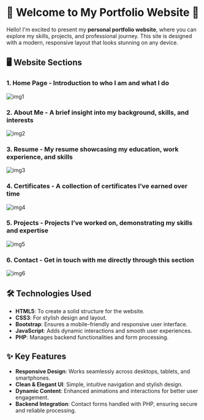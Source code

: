 # 🌟 Welcome to My Portfolio Website 🌟

Hello! I'm excited to present my **personal portfolio website**, where you can explore my skills, projects, and professional journey. This site is designed with a modern, responsive layout that looks stunning on any device.

## 🖥️ Website Sections

### 1. **Home Page** - Introduction to who I am and what I do
![img1](https://github.com/user-attachments/assets/a46c64a0-0f2c-480b-a2ab-88c12abed240)

### 2. **About Me** - A brief insight into my background, skills, and interests
![img2](https://github.com/user-attachments/assets/8bba0096-0916-4254-b73d-28c4fd767b94)

### 3. **Resume** - My resume showcasing my education, work experience, and skills
![img3](https://github.com/user-attachments/assets/bfcf4f52-b52b-47dc-90a2-eb6fe5cf18fa)

### 4. **Certificates** - A collection of certificates I’ve earned over time
![img4](https://github.com/user-attachments/assets/f0324d59-9c19-4600-bcdd-28547e8df578)

### 5. **Projects** - Projects I’ve worked on, demonstrating my skills and expertise
![img5](https://github.com/user-attachments/assets/1d262ef1-80da-4a17-b38f-da1a4598d81b)

### 6. **Contact** - Get in touch with me directly through this section
![img6](https://github.com/user-attachments/assets/8bda41b8-6808-4cee-8562-529ff8b6599a)

## 🛠️ Technologies Used

- **HTML5**: To create a solid structure for the website.
- **CSS3**: For stylish design and layout.
- **Bootstrap**: Ensures a mobile-friendly and responsive user interface.
- **JavaScript**: Adds dynamic interactions and smooth user experiences.
- **PHP**: Manages backend functionalities and form processing.

## ✨ Key Features

- **Responsive Design**: Works seamlessly across desktops, tablets, and smartphones.
- **Clean & Elegant UI**: Simple, intuitive navigation and stylish design.
- **Dynamic Content**: Enhanced animations and interactions for better user engagement.
- **Backend Integration**: Contact forms handled with PHP, ensuring secure and reliable processing.

